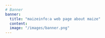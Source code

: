 ```yaml
---
# Banner
banner:
  title: "maizeinfo:a web page about maize"
  content: 
  image: "/images/banner.png"
---
```

